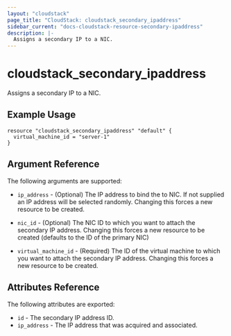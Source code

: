 ```yaml
---
layout: "cloudstack"
page_title: "CloudStack: cloudstack_secondary_ipaddress"
sidebar_current: "docs-cloudstack-resource-secondary-ipaddress"
description: |-
  Assigns a secondary IP to a NIC.
---
```


# cloudstack_secondary_ipaddress

Assigns a secondary IP to a NIC.

## Example Usage

```hcl
resource "cloudstack_secondary_ipaddress" "default" {
  virtual_machine_id = "server-1"
}
```

## Argument Reference

The following arguments are supported:

* `ip_address` - (Optional) The IP address to bind the to NIC. If not supplied
    an IP address will be selected randomly. Changing this forces a new resource
    to be	created.

* `nic_id` - (Optional) The NIC ID to which you want to attach the secondary IP
    address. Changing this forces a new resource to be created (defaults to the
    ID of the primary NIC)

* `virtual_machine_id` - (Required) The ID of the virtual machine to which you
    want to attach the secondary IP address. Changing this forces a new resource
    to be created.

## Attributes Reference

The following attributes are exported:

* `id` - The secondary IP address ID.
* `ip_address` - The IP address that was acquired and associated.
